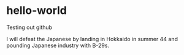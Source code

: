 # hello-world
Testing out github


I will defeat the Japanese by landing in Hokkaido in summer 44 and pounding Japanese industry with B-29s.
